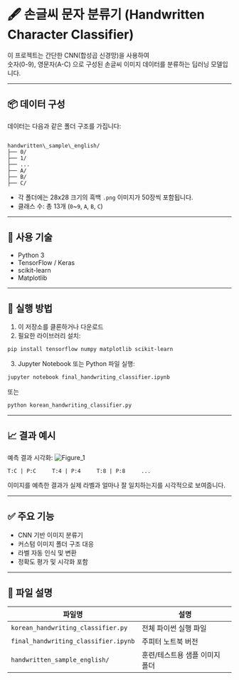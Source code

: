 # 🖋️ 손글씨 문자 분류기 (Handwritten Character Classifier)

이 프로젝트는 간단한 CNN(합성곱 신경망)을 사용하여  
숫자(0-9), 영문자(A-C) 으로 구성된 손글씨 이미지 데이터를 분류하는 딥러닝 모델입니다.

---

## 📦 데이터 구성

데이터는 다음과 같은 폴더 구조를 가집니다:


```

handwritten\_sample\_english/
├── 0/
├── 1/
├── ...
├── A/
├── B/
├── C/

````

- 각 폴더에는 28x28 크기의 흑백 `.png` 이미지가 50장씩 포함됩니다.
- 클래스 수: 총 13개 (`0`~`9`, `A`, `B`, `C`)

---

## 🧠 사용 기술

- Python 3
- TensorFlow / Keras
- scikit-learn
- Matplotlib

---

## 🚀 실행 방법

1. 이 저장소를 클론하거나 다운로드
2. 필요한 라이브러리 설치:

```bash
pip install tensorflow numpy matplotlib scikit-learn
````

3. Jupyter Notebook 또는 Python 파일 실행:

```bash
jupyter notebook final_handwriting_classifier.ipynb
```

또는

```bash
python korean_handwriting_classifier.py
```

---

## 📈 결과 예시

예측 결과 시각화:
![Figure_1](https://github.com/user-attachments/assets/f8afe948-964f-48d9-9720-ef9b440f62e0)

```
T:C | P:C     T:4 | P:4     T:8 | P:8     ...
```

이미지를 예측한 결과가 실제 라벨과 얼마나 잘 일치하는지를 시각적으로 보여줍니다.

---

## ✅ 주요 기능

* CNN 기반 이미지 분류기
* 커스텀 이미지 폴더 구조 대응
* 라벨 자동 인식 및 변환
* 정확도 평가 및 시각화 포함

---

## 📂 파일 설명

| 파일명                                  | 설명                |
| ------------------------------------ | ----------------- |
| `korean_handwriting_classifier.py`   | 전체 파이썬 실행 파일      |
| `final_handwriting_classifier.ipynb` | 주피터 노트북 버전        |
| `handwritten_sample_english/`        | 훈련/테스트용 샘플 이미지 폴더 |

